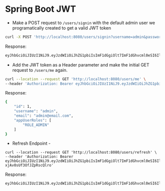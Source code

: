 # Spring Boot JWT

- Make a POST request to `/users/signin` with the default admin user we programatically created to get a valid JWT token

```sh
curl -X POST 'http://localhost:8080/users/signin?username=admin&password=admin'
```
Response:

```sh
eyJhbGciOiJIUzI1NiJ9.eyJzdWIiOiJhZG1pbiIsImF1dGgiOlt7ImF1dGhvcml0eSI6IlJPTEVfQURNSU4ifV0sImlhdCI6MTY1NzY0MzAyNiwiZXhwIjoxNjU3NjQ2NjI2fQ.95rFZ9tsyNLN3ZFCVoN12-xjAv0sUf3OfJZpRscQlro
```


- Add the JWT token as a Header parameter and make the initial GET request to `/users/me` again.

```sh
curl --location --request GET 'http://localhost:8080/users/me' \
--header 'Authorization: Bearer eyJhbGciOiJIUzI1NiJ9.eyJzdWIiOiJhZG1pbiIsImF1dGgiOlt7ImF1dGhvcml0eSI6IlJPTEVfQURNSU4ifV0sImlhdCI6MTY1NzY0MzAyNiwiZXhwIjoxNjU3NjQ2NjI2fQ.95rFZ9tsyNLN3ZFCVoN12-xjAv0sUf3OfJZpRscQlro'
```

Response:

```sh
{
    "id": 1,
    "username": "admin",
    "email": "admin@email.com",
    "appUserRoles": [
        "ROLE_ADMIN"
    ]
}
```

- Refresh Endpoint - 

```
curl --location --request GET 'http://localhost:8080/users/refresh' \
--header 'Authorization: Bearer eyJhbGciOiJIUzI1NiJ9.eyJzdWIiOiJhZG1pbiIsImF1dGgiOlt7ImF1dGhvcml0eSI6IlJPTEVfQURNSU4ifV0sImlhdCI6MTY1NzY0MzAyNiwiZXhwIjoxNjU3NjQ2NjI2fQ.95rFZ9tsyNLN3ZFCVoN12-xjAv0sUf3OfJZpRscQlro'
```

Response:

```sh
eyJhbGciOiJIUzI1NiJ9.eyJzdWIiOiJhZG1pbiIsImF1dGgiOlt7ImF1dGhvcml0eSI6IlJPTEVfQURNSU4ifV0sImlhdCI6MTY1NzY0Mzc3NywiZXhwIjoxNjU3NjQ3Mzc3fQ.2BxxT-UKcWWP4BZv08OxEHmi6RD3SAajQYzQNfwvqgc
```

